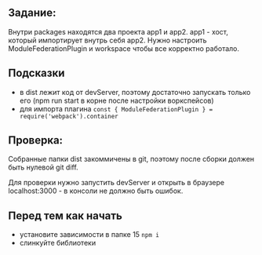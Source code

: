 ## Задание:

Внутри packages находятся два проекта app1 и app2.
app1 - хост, который импортирует внутрь себя app2.
Нужно настроить ModuleFederationPlugin и workspace чтобы все корректно работало.

## Подсказки

- в dist лежит код от devServer, поэтому достаточно запускать только его (npm run start в корне после настройки воркспейсов)
- для импорта плагина `const { ModuleFederationPlugin } = require('webpack').container`

## Проверка:

Собранные папки dist закоммичены в git, поэтому после сборки должен быть нулевой git diff.

Для проверки нужно запустить devServer и открыть в браузере localhost:3000 - в консоли не должно быть ошибок.

## Перед тем как начать

- установите зависимости в папке 15 `npm i`
- слинкуйте библиотеки
